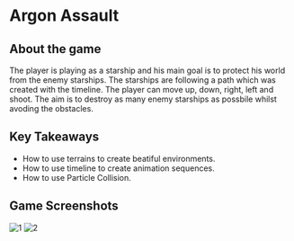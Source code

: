 # Argon Assault

## About the game

The player is playing as a starship and his main goal is to protect his world from the enemy starships. The starships are following a path which was created with the timeline. The player can move up, down, right, left and shoot. The aim is to destroy as many enemy starships as possbile whilst avoding the obstacles.

## Key Takeaways

- How to use terrains to create beatiful environments.
- How to use timeline to create animation sequences.
- How to use Particle Collision.

## Game Screenshots
![1](https://user-images.githubusercontent.com/80252098/172041985-ee336038-87c9-46e2-9678-9a80cda5cf22.png)
![2](https://user-images.githubusercontent.com/80252098/172041988-da8050f9-63ae-41e1-b2e8-17215b26c534.png)

